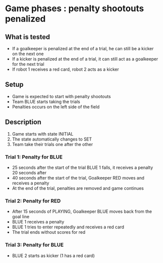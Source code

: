 # Game phases : penalty shootouts penalized
## What is tested

- If a goalkeeper is penalized at the end of a trial, he can still be a kicker
  on the next one
- If a kicker is penalized at the end of a trial, it can still act as a goalkeeper for the next trial
- If robot 1 receives a red card, robot 2 acts as a kicker

## Setup

- Game is expected to start with penalty shootouts
- Team BLUE starts taking the trials
- Penalties occurs on the left side of the field

## Description

1. Game starts with state INITIAL
2. The state automatically changes to SET
3. Team take their trials one after the other

### Trial 1: Penalty for BLUE

- 25 seconds after the start of the trial BLUE 1 falls, it receives a penalty 20 seconds after
- 40 seconds after the start of the trial, Goalkeeper RED moves and receives a penalty
- At the end of the trial, penalties are removed and game continues

### Trial 2: Penalty for RED

- After 15 seconds of PLAYING, Goalkeeper BLUE moves back from the goal line
- BLUE 1 receives a penalty
- BLUE 1 tries to enter repeatedly and receives a red card
- The trial ends without scores for red

### Trial 3: Penalty for BLUE

- BLUE 2 starts as kicker (1 has a red card)
